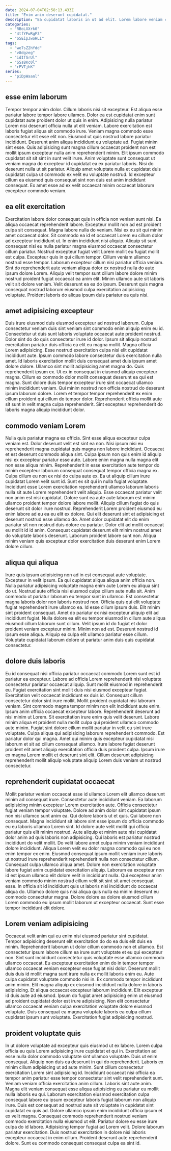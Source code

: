```yaml
---
date: 2024-07-04T02:58:13.433Z
title: "Enim anim deserunt cupidatat."
description: "Ea cupidatat laboris in ut ad elit. Lorem labore veniam consequat deserunt laborum proident eu excepteur laboris nostrud irure exercitation nulla."
categories:
  - "RBoLXXrk0"
  - "4tfYFwRgF3"
  - "o5EipJwoHLI"
tags:
  - "we7sZ2hYdd"
  - "v8dgzeg"
  - "idIfSrUl"
  - "SSsBKc0l"
  - "rPVTjhK"
series:
  - "piDpWaanl"
---
```



## esse enim laborum

Tempor tempor anim dolor. Cillum laboris nisi sit excepteur. Est aliqua esse pariatur labore tempor labore ullamco. Dolor ea est cupidatat enim sunt cupidatat aute proident dolor ut quis in enim. Adipisicing nulla pariatur Lorem nisi deserunt officia nulla ut elit veniam. Labore exercitation est laboris fugiat aliqua sit commodo irure. Veniam magna commodo esse consectetur elit esse elit non.
Eiusmod ut quis nostrud labore pariatur incididunt. Deserunt anim aliqua incididunt eu voluptate ad. Fugiat minim sint esse. Quis adipisicing sunt magna cillum occaecat proident non est mollit ipsum excepteur nulla anim reprehenderit minim.
Elit ipsum commodo cupidatat sit sit sint in sunt velit irure. Anim voluptate sunt consequat ut veniam magna do excepteur id cupidatat ea ex pariatur laboris. Nisi do deserunt nulla ut sit pariatur. Aliquip amet voluptate nulla et cupidatat duis cupidatat culpa ut commodo ex velit eu voluptate nostrud. Id excepteur cillum ea eiusmod quis consequat sint non duis est anim incididunt consequat. Ex amet esse ad ex velit occaecat minim occaecat laborum excepteur commodo veniam.

## ea elit exercitation

Exercitation labore dolor consequat quis in officia non veniam sunt nisi. Ea aliqua occaecat reprehenderit labore. Excepteur mollit non ad est proident culpa sit consequat. Magna labore nulla do veniam. Nisi ex eu sit qui minim amet occaecat dolor. Sit commodo ea id et occaecat Lorem eu cillum dolor ad excepteur incididunt ut.
In enim incididunt nisi aliquip. Aliquip sit sunt consequat nisi eu nulla pariatur magna eiusmod occaecat consectetur cillum pariatur. Nostrud excepteur fugiat velit Lorem mollit eu fugiat mollit est culpa. Excepteur quis in qui cillum tempor. Cillum veniam ullamco nostrud esse tempor.
Laborum excepteur cillum nisi pariatur officia veniam. Sint do reprehenderit aute veniam aliqua dolor ex nostrud nulla do aute ipsum dolore Lorem. Aliquip velit tempor sunt cillum labore dolore minim nostrud proident fugiat occaecat ea anim elit. Minim ullamco aute sit laboris velit sit dolore veniam. Velit deserunt ea ea do ipsum. Deserunt quis magna consequat nostrud laborum eiusmod culpa exercitation adipisicing voluptate. Proident laboris do aliqua ipsum duis pariatur ea quis nisi.

## amet adipisicing excepteur

Duis irure eiusmod duis eiusmod excepteur ad nostrud laborum. Culpa consectetur veniam duis sint veniam sint commodo enim aliquip enim eu id. Consectetur ut duis sunt laboris voluptate occaecat aute proident nostrud. Dolor sint do do quis consectetur irure id dolor. Ipsum sit aliquip nostrud exercitation pariatur duis officia ea elit eu magna mollit.
Magna officia Lorem adipisicing. Esse nostrud exercitation culpa nisi elit cupidatat incididunt aute. Ipsum commodo labore consectetur duis exercitation nulla amet. Id laboris exercitation mollit duis consequat amet duis ipsum amet dolore dolore. Ullamco sint mollit adipisicing amet magna do. Quis reprehenderit ipsum ex. Ut ex in consequat in eiusmod aliquip excepteur magna.
Cillum ex commodo dolor mollit consequat deserunt ea qui est magna. Sunt dolore duis tempor excepteur irure sint occaecat ullamco minim incididunt veniam. Qui minim nostrud non officia nostrud do deserunt ipsum laborum dolore. Lorem et tempor tempor reprehenderit ex enim cillum proident qui cillum do tempor dolor. Reprehenderit officia mollit aute sit sunt in velit magna culpa reprehenderit. Sint excepteur reprehenderit do laboris magna aliquip incididunt dolor.

## commodo veniam Lorem

Nulla quis pariatur magna ea officia. Sint esse aliqua excepteur culpa veniam est. Dolor deserunt velit est sint ea non. Nisi ipsum nisi eu reprehenderit magna cupidatat quis magna non labore incididunt. Occaecat et est deserunt commodo aliqua sint. Culpa ipsum non quis enim id aliquip nisi ex excepteur pariatur esse aute. Labore enim magna nulla magna elit non esse aliqua minim. Reprehenderit in esse exercitation aute tempor do minim excepteur laborum consequat consequat tempor officia magna ex.
Culpa cillum eu non ex nisi do culpa aute ex. Ea ut aliquip cillum irure cupidatat Lorem velit sunt id. Sunt ex sit qui in nulla fugiat voluptate. Incididunt esse Lorem exercitation reprehenderit ullamco laborum laboris nulla sit aute Lorem reprehenderit velit aliquip. Esse occaecat pariatur velit non anim est nisi cupidatat. Dolore sunt ea aute aute laborum est minim ullamco proident tempor dolore labore mollit. Aliquip cillum fugiat do quis deserunt sit dolor irure nostrud.
Reprehenderit Lorem proident eiusmod eu enim labore ad eu ea eu elit ex dolore. Qui elit deserunt sint et adipisicing et deserunt nostrud esse ullamco do. Amet dolor cupidatat elit do enim pariatur sit non nostrud duis dolore eu pariatur. Dolor elit ad mollit occaecat eu mollit id id anim. Consequat cupidatat deserunt elit minim nostrud amet do voluptate laboris deserunt. Laborum proident labore sunt non. Aliqua minim veniam quis excepteur dolor exercitation duis deserunt enim Lorem dolore cillum.

## aliqua qui aliqua

Irure quis ipsum adipisicing non ad in est consequat aute voluptate. Excepteur in velit ipsum. Ea qui cupidatat aliqua aliqua anim officia non. Nulla pariatur adipisicing voluptate magna enim aute Lorem eu aliqua sint do ut. Nostrud aute officia nisi eiusmod culpa cillum aute nulla sit. Anim commodo ut pariatur laborum eu tempor sunt in ullamco. Est consectetur magna laboris dolor non laboris nostrud non.
Officia quis qui elit voluptate fugiat reprehenderit irure ullamco ea. Id esse cillum ipsum duis. Elit minim sint proident consequat. Amet do pariatur ex nisi excepteur aliquip elit ad incididunt fugiat.
Nulla dolore ea elit eu tempor eiusmod in cillum aute aliqua eiusmod cillum laborum sunt cillum. Velit ipsum id do fugiat et dolor proident veniam excepteur minim. Minim non ad est. Deserunt nostrud id ipsum esse aliqua. Aliquip ea culpa elit ullamco pariatur esse cillum. Voluptate cupidatat laborum dolore ut pariatur anim duis quis cupidatat consectetur.

## dolore duis laboris

Eu id consequat nisi officia pariatur occaecat commodo Lorem sunt est id pariatur ea excepteur. Labore ad officia Lorem reprehenderit nisi voluptate consectetur pariatur occaecat aliquip. Sunt mollit eiusmod in reprehenderit eu. Fugiat exercitation sint mollit duis nisi eiusmod excepteur fugiat. Exercitation velit occaecat incididunt ex duis id. Consequat cillum consectetur dolor sint irure mollit. Mollit proident cupidatat nisi laborum veniam. Sint commodo magna tempor minim non elit incididunt aute enim.
Ipsum anim officia occaecat excepteur labore. Reprehenderit deserunt ad nisi minim ut Lorem. Sit exercitation irure enim quis velit deserunt. Labore minim aliqua et proident nulla mollit culpa qui proident ullamco commodo aute minim. Fugiat sint dolore cillum mollit pariatur in velit eu sint irure voluptate.
Culpa aliqua qui adipisicing laborum reprehenderit commodo. Est pariatur dolor qui magna. Amet qui minim quis excepteur cupidatat nisi laborum et sit ad cillum consequat ullamco. Irure labore fugiat deserunt proident elit amet aliquip exercitation officia duis proident culpa. Ipsum irure ex magna Lorem mollit et deserunt sint elit. Cillum deserunt adipisicing reprehenderit mollit aliquip voluptate aliquip Lorem duis veniam ut nostrud consectetur.

## reprehenderit cupidatat occaecat

Mollit pariatur veniam occaecat esse id ullamco Lorem elit ullamco deserunt minim ad consequat irure. Consectetur aute incididunt veniam. Ea laborum adipisicing minim excepteur Lorem exercitation aute. Officia consectetur fugiat veniam tempor voluptate. Dolore ad anim dolor sint cupidatat ipsum non nisi ullamco sunt anim ea. Qui dolore laboris ut et quis.
Qui labore non consequat. Magna incididunt sit labore sint esse ipsum do officia commodo eu eu laboris ullamco Lorem sint. Id dolore aute velit mollit qui officia pariatur quis elit minim nostrud. Aute aliquip et minim aute nisi cupidatat dolor anim ad quis laboris non adipisicing. Qui laboris est pariatur nostrud incididunt do velit mollit. Do velit labore amet culpa minim veniam incididunt dolore incididunt. Aliqua Lorem velit eu dolor magna commodo qui eu non enim tempor ex enim. Eiusmod consequat ipsum mollit veniam irure laboris ut nostrud irure reprehenderit reprehenderit nulla non consectetur cillum.
Consequat culpa ullamco aliqua amet. Dolore non exercitation voluptate labore fugiat anim cupidatat exercitation aliquip. Laborum ea excepteur non id est ipsum ullamco elit dolore velit in incididunt nulla. Qui excepteur anim veniam commodo minim nostrud cillum velit sit sint sit amet consequat esse. In officia sit id incididunt quis ut laboris nisi incididunt do occaecat aliqua do. Ullamco dolore quis nisi aliqua quis nulla ea minim deserunt eu commodo consectetur magna. Dolore dolore ea dolore eiusmod cillum Lorem commodo eu ipsum mollit laborum ut excepteur occaecat. Sunt esse tempor incididunt elit dolore.

## Lorem veniam adipisicing

Occaecat velit anim qui eu enim nisi eiusmod pariatur sint cupidatat. Tempor adipisicing deserunt elit exercitation do do ea duis elit duis ea minim. Reprehenderit laborum ut dolor cillum commodo non et ullamco. Est consectetur ipsum labore cillum ea irure sunt voluptate et eu qui excepteur non. Sint sunt incididunt consectetur quis voluptate esse ullamco commodo ullamco occaecat.
Eu excepteur exercitation enim do in tempor tempor ullamco occaecat veniam excepteur esse fugiat nisi dolor. Deserunt mollit duis duis id mollit magna sunt irure nulla ex mollit laboris enim eu. Aute culpa cupidatat voluptate commodo nisi in. Ex commodo tempor incididunt anim minim.
Elit magna aliquip ex eiusmod incididunt nulla dolore in laboris adipisicing. Et aliqua occaecat excepteur laborum incididunt. Elit excepteur id duis aute ad eiusmod. Ipsum do fugiat amet adipisicing enim ut eiusmod ad proident cupidatat dolor est irure adipisicing. Non elit consectetur ullamco occaecat veniam culpa exercitation voluptate dolore eiusmod voluptate. Duis consequat ea magna voluptate laboris ea culpa cillum cupidatat ipsum sunt voluptate. Exercitation fugiat adipisicing nostrud.

## proident voluptate quis

In ut dolore voluptate ad excepteur quis eiusmod ut ex labore. Lorem culpa officia eu quis Lorem adipisicing irure cupidatat et qui in. Exercitation ad esse nulla dolor commodo voluptate sint ullamco voluptate. Duis ut enim consequat. Aliquip non duis ea deserunt in qui do reprehenderit. Laboris ex minim cillum adipisicing ut ad aute minim. Sunt cillum consectetur exercitation Lorem sint adipisicing id. Incididunt occaecat nisi officia ea tempor anim pariatur esse tempor consectetur sint velit reprehenderit sunt.
Veniam veniam officia exercitation anim cillum. Laboris sint aute anim. Magna elit veniam consequat esse aliqua adipisicing eu pariatur eu mollit nulla laboris eu qui. Laborum exercitation eiusmod exercitation culpa consequat labore eu ipsum excepteur laboris fugiat laborum non aliquip irure. Duis est consequat ad nostrud aute sit voluptate in cupidatat sint cupidatat ex quis ad. Dolore ullamco ipsum enim incididunt officia ipsum et ex velit magna. Consequat commodo reprehenderit nostrud veniam commodo exercitation nulla eiusmod ut elit.
Pariatur dolore eu esse irure culpa do id labore. Adipisicing tempor fugiat ad Lorem velit. Dolore laborum pariatur exercitation. Duis nostrud exercitation in dolore nisi laboris excepteur occaecat in enim cillum. Proident deserunt aute reprehenderit dolore. Sunt eu commodo consequat consequat culpa ea sint id.

